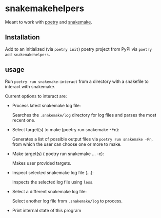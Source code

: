 # snakemakehelpers

Meant to work with [poetry](https://python-poetry.org/) and [snakemake](https://snakemake.readthedocs.io/en/stable/).

## Installation

Add to an initialized (via `poetry init`) poetry project from PyPI via `poetry add snakemakehelpers`. 

## usage

Run `poetry run snakemake-interact` from a directory with a snakefile to interact with snakemake.

Current options to interact are:

* Process latest snakemake log file:

    Searches the `.snakemake/log` directory for log files and parses the most recent one.
* Select target(s) to make (poetry run snakemake -Fn):

    Generates a list of possible output files via `poetry run snakemake -Fn`, from which the user can choose one or more to make.
* Make target(s) ( poetry run snakemake ... -c):

    Makes user provided targets. 
* Inspect selected snakemake log file (...):

    Inspects the selected log file using `less`. 
* Select a different snakemake log file:

    Select another log file from `.snakemake/log` to process.
* Print internal state of this program